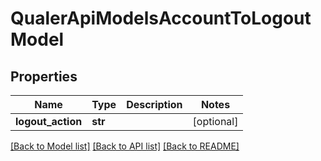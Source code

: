 # QualerApiModelsAccountToLogoutModel

## Properties
Name | Type | Description | Notes
------------ | ------------- | ------------- | -------------
**logout_action** | **str** |  | [optional] 

[[Back to Model list]](../README.md#documentation-for-models) [[Back to API list]](../README.md#documentation-for-api-endpoints) [[Back to README]](../README.md)


